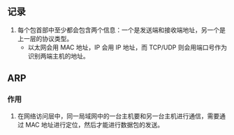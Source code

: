 ## 记录

1. 每个包首部中至少都会包含两个信息：一个是发送端和接收端地址，另一个是上一层的协议类型。
   * 以太网会用 MAC 地址，IP 会用 IP 地址，而 TCP/UDP 则会用端口号作为识别两端主机的地址。

## ARP

### 作用

1. 在网络访问层中，同一局域网中的一台主机要和另一台主机进行通信，需要通过 MAC 地址进行定位，然后才能进行数据包的发送。

